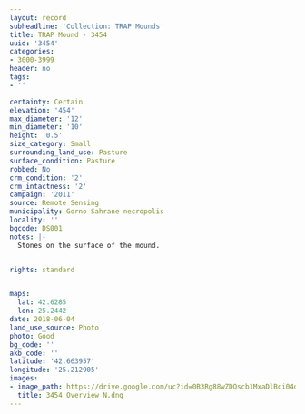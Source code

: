 ```yaml
---
layout: record
subheadline: 'Collection: TRAP Mounds'
title: TRAP Mound - 3454
uuid: '3454'
categories:
- 3000-3999
header: no
tags:
- ''

certainty: Certain
elevation: '454'
max_diameter: '12'
min_diameter: '10'
height: '0.5'
size_category: Small
surrounding_land_use: Pasture
surface_condition: Pasture
robbed: No
crm_condition: '2'
crm_intactness: '2'
campaign: '2011'
source: Remote Sensing
municipality: Gorno Sahrane necropolis
locality: ''
bgcode: DS001
notes: |-
  Stones on the surface of the mound.


rights: standard


maps:
  lat: 42.6285
  lon: 25.2442
date: 2018-06-04
land_use_source: Photo
photo: Good
bg_code: ''
akb_code: ''
latitude: '42.663957'
longitude: '25.212905'
images:
- image_path: https://drive.google.com/uc?id=0B3Rg88wZDQscb1MxaDlBci04dUk
  title: 3454_Overview_N.dng
---
```

